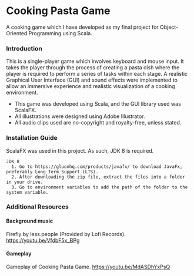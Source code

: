 # Cooking Pasta Game
A cooking game which I have developed as my final project for Object-Oriented Programming using Scala.

### Introduction
This is a single-player game which involves keyboard and mouse input. It takes the player through the process of creating a pasta dish where the player is required to perform a series of tasks within each stage. A realistic Graphical User Interface (GUI) and sound effects were implemented to allow an immersive experience and realistic visualization of a cooking environment.
* This game was developed using Scala, and the GUI library used was ScalaFX.
* All illustrations were designed using Adobe Illustrator.
* All audio clips used are no-copyright and royalty-free, unless stated.  

### Installation Guide
ScalaFX was used in this project. As such, JDK 8 is required.

```
JDK 8
  1. Go to https://gluonhq.com/products/javafx/ to download JavaFx, preferably Long Term Support (LTS).
  2. After downloading the zip file, extract the files into a folder in your drive.
  3. Go to environment variables to add the path of the folder to the system variable.
```

### Additional Resources
#### Background music
Firefly by less.people (Provided by Lofi Records). https://youtu.be/VfdbF5x_BPg

#### Gameplay
Gameplay of Cooking Pasta Game. https://youtu.be/MdASDhYxPsQ
